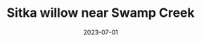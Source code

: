 ---
title: "Sitka willow near Swamp Creek"
cc-type: picture
date: 2023-07-01
picture: "/assets/camera-roll/2023/07/2023-07-01-sitka-willow-near-swamp-creek/20230702_021216196_iOS.jpg"
thumbnail: "/assets/camera-roll/2023/07/2023-07-01-sitka-willow-near-swamp-creek/20230702_021216196_iOS-thumbnail.jpg"
tags:
  - Salix sitchensis
  - Identified with PictureThis
  - Swamp Creek
  - Wallace Swamp Creek Park
---